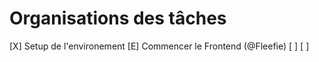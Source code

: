 # Organisations des tâches

[X] Setup de l'environement
[E] Commencer le Frontend (@Fleefie)
[ ]
[ ]
